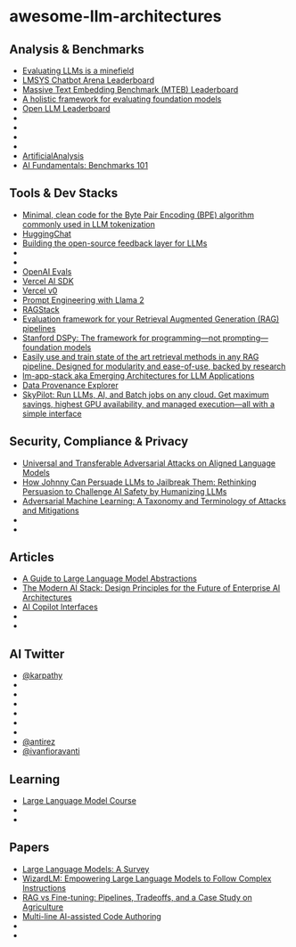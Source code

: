 # awesome-llm-architectures

## Analysis & Benchmarks
- [Evaluating LLMs is a minefield](https://www.cs.princeton.edu/~arvindn/talks/evaluating_llms_minefield/)
- [LMSYS Chatbot Arena Leaderboard](https://huggingface.co/spaces/lmsys/chatbot-arena-leaderboard)
- [Massive Text Embedding Benchmark (MTEB) Leaderboard](https://huggingface.co/spaces/mteb/leaderboard)
- [A holistic framework for evaluating foundation models](https://crfm.stanford.edu/helm/lite/latest/)
- [Open LLM Leaderboard](https://huggingface.co/spaces/HuggingFaceH4/open_llm_leaderboard)
- []()
- []()
- []()
- []()
- [ArtificialAnalysis](https://artificialanalysis.ai/)
- [AI Fundamentals: Benchmarks 101](https://www.latent.space/p/benchmarks-101)
  
## Tools & Dev Stacks
- [Minimal, clean code for the Byte Pair Encoding (BPE) algorithm commonly used in LLM tokenization](https://github.com/karpathy/minbpe)
- [HuggingChat](https://github.com/huggingface/chat-ui)
- [Building the open-source feedback layer for LLMs](https://github.com/argilla-io)
- []()
- []()
- [OpenAI Evals](https://github.com/withmartian/martian-evals)
- [Vercel AI SDK](https://sdk.vercel.ai/)
- [Vercel v0](https://v0.dev/)
- [Prompt Engineering with Llama 2](https://github.com/facebookresearch/llama-recipes/blob/main/examples/Prompt_Engineering_with_Llama_2.ipynb)
- [RAGStack](https://docs.datastax.com/en/ragstack/docs/index.html)
- [Evaluation framework for your Retrieval Augmented Generation (RAG) pipelines](https://github.com/explodinggradients/ragas)
- [Stanford DSPy: The framework for programming—not prompting—foundation models](https://github.com/stanfordnlp/dspy)
- [Easily use and train state of the art retrieval methods in any RAG pipeline. Designed for modularity and ease-of-use, backed by research](https://github.com/bclavie/RAGatouille)
- [lm-app-stack aka Emerging Architectures for LLM Applications](https://github.com/a16z-infra/llm-app-stack)
- [Data Provenance Explorer](https://dataprovenance.org/)
- [SkyPilot: Run LLMs, AI, and Batch jobs on any cloud. Get maximum savings, highest GPU availability, and managed execution—all with a simple interface](https://github.com/skypilot-org)

## Security, Compliance & Privacy
- [Universal and Transferable Adversarial Attacks on Aligned Language Models](https://llm-attacks.org/)
- [How Johnny Can Persuade LLMs to Jailbreak Them: Rethinking Persuasion to Challenge AI Safety by Humanizing LLMs](https://chats-lab.github.io/persuasive_jailbreaker/)
- [Adversarial Machine Learning: A Taxonomy and Terminology of Attacks and Mitigations](https://www.nist.gov/news-events/news/2024/01/nist-identifies-types-cyberattacks-manipulate-behavior-ai-systems)
- []()
- []()

## Articles
- [A Guide to Large Language Model Abstractions](https://www.twosigma.com/articles/a-guide-to-large-language-model-abstractions/)
- [The Modern AI Stack: Design Principles for the Future of Enterprise AI Architectures](https://menlovc.com/perspective/the-modern-ai-stack-design-principles-for-the-future-of-enterprise-ai-architectures/)
- [AI Copilot Interfaces](https://byrnemluke.com/ideas/llm-interfaces)
- []()
- []()

## AI Twitter
- [@karpathy](https://twitter.com/karpathy)
- []()
- []()
- []()
- []()
- []()
- []()
- [@antirez](https://twitter.com/antirez/status/1746857737584099781)
- [@ivanfioravanti](https://twitter.com/ivanfioravanti)

## Learning
- [Large Language Model Course](https://github.com/mlabonne/llm-course)
- []()
- []()

## Papers
- [Large Language Models: A Survey](https://arxiv.org/abs/2402.06196)
- [WizardLM: Empowering Large Language Models to Follow Complex Instructions](https://arxiv.org/pdf/2304.12244.pdf)
- [RAG vs Fine-tuning: Pipelines, Tradeoffs, and a Case Study on Agriculture](https://arxiv.org/abs/2401.08406)
- [Multi-line AI-assisted Code Authoring](https://huggingface.co/papers/2402.04141)
- []()
- []()
